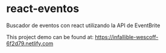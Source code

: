 # react-eventos
Buscador de eventos con react utilizando la API de EventBrite

This project demo can be found at:
https://infallible-wescoff-6f2d79.netlify.com
